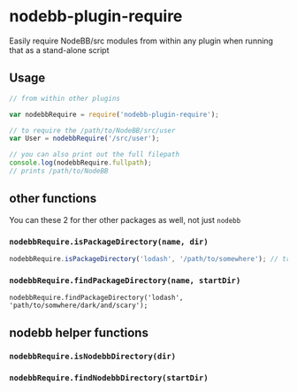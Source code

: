 # nodebb-plugin-require
Easily require NodeBB/src modules from within any plugin when running that as a stand-alone script

## Usage

```javascript
// from within other plugins

var nodebbRequire = require('nodebb-plugin-require');

// to require the /path/to/NodeBB/src/user
var User = nodebbRequire('/src/user');

// you can also print out the full filepath
console.log(nodebbRequire.fullpath);
// prints /path/to/NodeBB
```

## other functions
You can these 2 for ther other packages as well, not just `nodebb`

### `nodebbRequire.isPackageDirectory(name, dir)`

```javascript
nodebbRequire.isPackageDirectory('lodash', '/path/to/somewhere'); // true/false
```

### `nodebbRequire.findPackageDirectory(name, startDir)`
```
nodebbRequire.findPackageDirectory('lodash', 'path/to/somwhere/dark/and/scary'); 
```

## nodebb helper functions

### `nodebbRequire.isNodebbDirectory(dir)`
### `nodebbRequire.findNodebbDirectory(startDir)`
